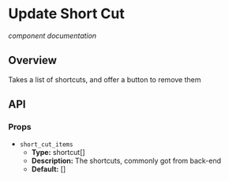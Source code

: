 # Update Short Cut
*component documentation*
## Overview
Takes a list of shortcuts, and offer a button to remove them
## API
### Props
- `short_cut_items`
	- **Type:** shortcut[]
	- **Description:** The shortcuts, commonly got from back-end
	- **Default:** []
